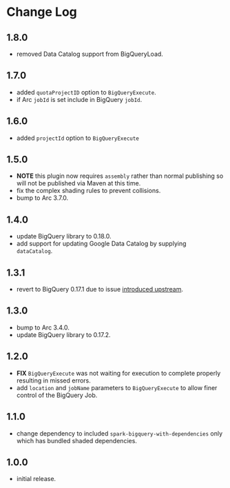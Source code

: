 # Change Log

## 1.8.0

- removed Data Catalog support from BigQueryLoad.

## 1.7.0

- added `quotaProjectID` option to `BigQueryExecute`.
- if Arc `jobId` is set include in BigQuery `jobId`.

## 1.6.0

- added `projectId` option to `BigQueryExecute`

## 1.5.0

- **NOTE** this plugin now requires `assembly` rather than normal publishing so will not be published via Maven at this time.
- fix the complex shading rules to prevent collisions.
- bump to Arc 3.7.0.

## 1.4.0

- update BigQuery library to 0.18.0.
- add support for updating Google Data Catalog by supplying `dataCatalog`.

## 1.3.1

- revert to BigQuery 0.17.1 due to issue [introduced upstream](https://github.com/GoogleCloudDataproc/spark-bigquery-connector/issues/244).

## 1.3.0

- bump to Arc 3.4.0.
- update BigQuery library to 0.17.2.

## 1.2.0

- **FIX** `BigQueryExecute` was not waiting for execution to complete properly resulting in missed errors.
- add `location` and `jobName` parameters to `BigQueryExecute` to allow finer control of the BigQuery Job.

## 1.1.0

- change dependency to included `spark-bigquery-with-dependencies` only which has bundled shaded dependencies.

## 1.0.0

- initial release.